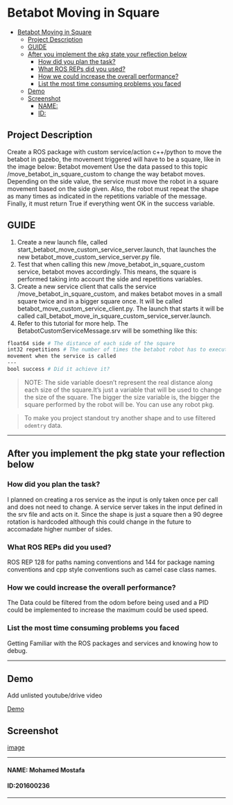 # Betabot Moving in Square

- [Betabot Moving in Square](#betabot-moving-in-square)
  - [Project Description](#project-description)
  - [GUIDE](#guide)
  - [After you implement the pkg state your reflection below](#after-you-implement-the-pkg-state-your-reflection-below)
    - [How did you plan the task?](#how-did-you-plan-the-task)
    - [What ROS REPs did you used?](#what-ros-reps-did-you-used)
    - [How we could increase the overall performance?](#how-we-could-increase-the-overall-performance)
    - [List the most time consuming problems you faced](#list-the-most-time-consuming-problems-you-faced)
  - [Demo](#demo)
  - [Screenshot](#screenshot)
      - [NAME:](#name)
      - [ID:](#id)

## Project Description 

Create a ROS package with custom service/action c++/python to move the betabot in gazebo, the movement
triggered will have to be a square, like in the image below:
Betabot movement Use the data passed to this topic /move_betabot_in_square_custom to change the way
betabot moves. Depending on the side value, the service must move the robot in a square
movement based on the side given. Also, the robot must repeat the shape as many times as
indicated in the repetitions variable of the message. Finally, it must return True if everything
went OK in the success variable.


## GUIDE

1. Create a new launch file, called start_betabot_move_custom_service_server.launch,
that launches the new betabot_move_custom_service_server.py file.
2. Test that when calling this new /move_betabot_in_square_custom service, betabot
moves accordingly. This means, the square is performed taking into account the side
and repetitions variables.
3. Create a new service client that calls the service /move_betabot_in_square_custom,
and makes betabot moves in a small square twice and in a bigger square once.
It will be called betabot_move_custom_service_client.py. The launch that starts it will
be called call_betabot_move_in_square_custom_service_server.launch.
4. Refer to this tutorial for more help.
The BetabotCustomServiceMessage.srv will be something like this:

```sh
float64 side # The distance of each side of the square
int32 repetitions # The number of times the betabot robot has to execute the square
movement when the service is called
---
bool success # Did it achieve it?
```

>NOTE: The side variable doesn’t represent the real distance along each size of the square.It’s just a variable that will be used to change the size of the square. The bigger the size variable is, the bigger the square performed by the robot will be. You can use any robot pkg.

>To make you project standout try another shape and to use filtered `odemtry` data.

---

## After you implement the pkg state your reflection below

### How did you plan the task?

I planned on creating a ros service as the input is only taken once per call and does not need to change. A service server takes in the input defined in the srv file and acts on it. Since the shape is just a square then a 90 degree rotation is hardcoded although this could change in the future to accomadate higher number of sides.

### What ROS REPs did you used?

ROS REP 128 for paths naming conventions and 144 for package naming conventions and cpp style conventions such as camel case class names.

### How we could increase the overall performance?

The Data could be filtered from the odom before being used and a PID could be implemented to increase the maximum could be used speed.

### List the most time consuming problems you faced

Getting Familiar with the ROS packages and services and knowing how to debug.

---

## Demo
Add unlisted youtube/drive video

[Demo](https://youtu.be/-OIyBZQN4kU)

## Screenshot

[image](yourscreenshot)

---

#### NAME: Mohamed Mostafa
#### ID:201600236

---
